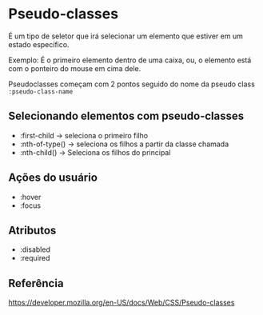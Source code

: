# Pseudo-classes

É um tipo de seletor que irá selecionar um elemento que estiver em um estado específico.

Exemplo: É o primeiro elemento dentro de uma caixa, ou, o elemento está com o ponteiro do mouse em cima dele.

Pseudoclasses começam com 2 pontos seguido do nome da pseudo class
`:pseudo-class-name`

## Selecionando elementos com pseudo-classes

* :first-child -> seleciona o primeiro filho
* :nth-of-type() -> seleciona os filhos a partir da classe chamada
* :nth-child() -> Seleciona os filhos do principal

## Ações do usuário

* :hover
* :focus

## Atributos

* :disabled
* :required

## Referência

https://developer.mozilla.org/en-US/docs/Web/CSS/Pseudo-classes